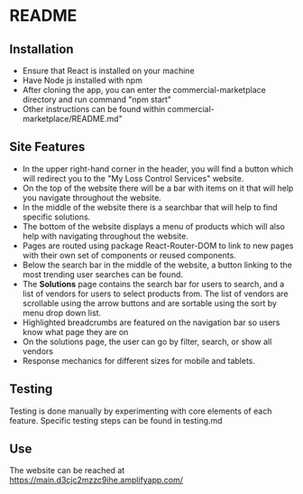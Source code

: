 # README
## Installation
- Ensure that React is installed on your machine
- Have Node js installed with npm
- After cloning the app, you can enter the commercial-marketplace directory and run command "npm start"
- Other instructions can be found within commercial-marketplace/README.md"

## Site Features
- In the upper right-hand corner in the header, you will find a button which will redirect you to the "My Loss Control Services" website.
- On the top of the website there will be a bar with items on it that will help you navigate throughout the website.
- In the middle of the website there is a searchbar that will help to find specific solutions.
- The bottom of the website displays a menu of products which will also help with navigating throughout the website.
- Pages are routed using package React-Router-DOM to link to new pages with their own set of components or reused components.
- Below the search bar in the middle of the website, a button linking to the most trending user searches can be found.
- The **Solutions** page contains the search bar for users to search, and a list of vendors for users to select products from. The list of vendors are scrollable using the arrow buttons and are sortable using the sort by menu drop down list.
- Highlighted breadcrumbs are featured on the navigation bar so users know what page they are on
- On the solutions page, the user can go by filter, search, or show all vendors
- Response mechanics for different sizes for mobile and tablets.
## Testing
Testing is done manually by experimenting with core elements of each feature. Specific testing steps can be found in testing.md

## Use
The website can be reached at https://main.d3cjc2mzzc9ihe.amplifyapp.com/
